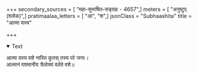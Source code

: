 +++
secondary_sources = [ "महा-सुभाषित-सङ्ग्रहः - 4657",]
meters = [ "अनुष्टुप् (श्लोक)",]
pratimaalaa_letters = [ "आ", "श",]
jsonClass = "Subhaashita"
title = "आत्मा यस्य"

+++

<details open><summary>Text</summary>

आत्मा यस्य वशे नास्ति कुतस् तस्य परे जनाः।  
आत्मानं वशमानीय त्रैलोक्यं वर्तते वशे॥
</details>

